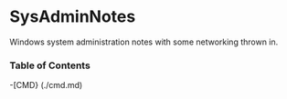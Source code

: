 # SysAdminNotes
Windows system administration notes with some networking thrown in.

### Table of Contents
-[CMD} (./cmd.md)

